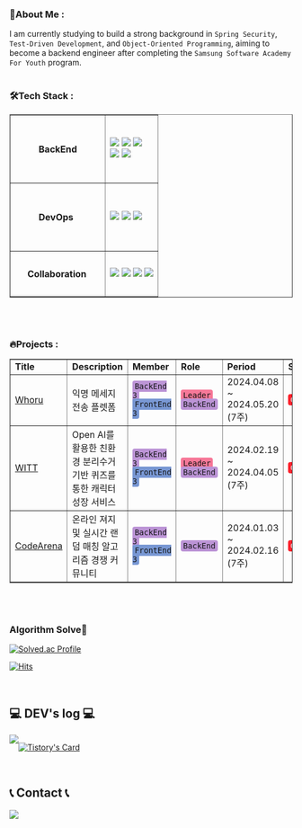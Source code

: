 <h3 dir="auto">🔎About Me :</h3>
I am currently studying to build a strong background in <code>Spring Security</code>, <code>Test-Driven Development</code>, and <code>Object-Oriented Programming</code>, aiming to become a backend engineer after completing the <code>Samsung Software Academy For Youth</code> program.

<br>
<br>

<h3 dir="auto">🛠️Tech Stack :</h3>
 <table border="1px solid black">
    <tr>
      <td style="padding: 50px;"><b> BackEnd </td>
      <td>
      <img src="https://img.shields.io/badge/java-007396?style=for-the-badge&logo=java&logoColor=white"> <img src="https://img.shields.io/badge/SpringBoot-6DB33F?style=for-the-badge&logo=springboot&logoColor=white"> <img src="https://img.shields.io/badge/springsecurity-6DB33F?style=for-the-badge&logo=springsecurity&logoColor=white">
      <br>
      <img src="https://img.shields.io/badge/mysql-4479A1?style=for-the-badge&logo=mysql&logoColor=white">
      <img src="https://img.shields.io/badge/Hibernate-59666C?style=for-the-badge&logo=hibernate&logoColor=white">
      </td>
    </tr>
    <tr>
        <td style="padding: 50px;"> <b> DevOps </td>
        <td>
        <img src="https://img.shields.io/badge/docker-2496ED?style=for-the-badge&logo=docker&logoColor=white">
        <img src="https://img.shields.io/badge/nginx-009639?style=for-the-badge&logo=nginx&logoColor=white">
        <img src="https://img.shields.io/badge/jenkins-D24939?style=for-the-badge&logo=jenkins&logoColor=white">
        </td> 
    </tr>
    <tr>
        <td style="padding: 30px;"> <b> Collaboration </td>
        <td>
        <img src="https://img.shields.io/badge/notion-000000?style=for-the-badge&logo=notion&logoColor=white">
        <img src="https://img.shields.io/badge/jira-0052CC?style=for-the-badge&logo=jira&logoColor=white">
        <img src="https://img.shields.io/badge/git-F05032?style=for-the-badge&logo=git&logoColor=white">
        <img src="https://img.shields.io/badge/gerrit-EEEEEE?style=for-the-badge&logo=gerrit&logoColor=white">
        </td>
    </tr>
  </table>

<br>
<br>

<h3 dir="auto">🔥Projects :</h3>
<table border="1px solid black">
    <tr>
        <td> <b> Title
        <td> <b> Description
        <td> <b> Member
        <td> <b> Role
        <td> <b> Period
        <td> <b> State
    </tr>
    <tr>
        <td> 
        
[Whoru](https://github.com/team-smog/whoru)
         </td>
        <td> 익명 메세지 전송 플렛폼
        <td> <code style="color: #131415; background-color: #bc94d6; padding: 2px 4px; border-radius: 4px;">BackEnd 3</code>
        <br>
        <code style="color: #131415; background-color: #7897d3; padding: 2px 4px; border-radius: 4px;">FrontEnd 3</code>
        <td> 
        <code style="color: #131415; background-color:#f77898; padding: 2px 4px; border-radius: 4px;">Leader</code>
        <br>
        <code style="color: #131415; background-color:#bc94d6; padding: 2px 4px; border-radius: 4px;">BackEnd</code>
        <td> 2024.04.08 ~ 2024.05.20 (7주)
        <td> <code style="color: #ffffff; background-color:#fd212c; padding: 2px 4px; border-radius: 4px;">Complite</code>
    </tr>
    <tr>
        <td> [WITT](https://github.com/Be-HinD/WITT) </td>
        <td> Open AI를 활용한 친환경 분리수거 기반 퀴즈를 통한 캐릭터 성장 서비스
        <td> <code style="color: #131415; background-color: #bc94d6; padding: 2px 4px; border-radius: 4px;">BackEnd 3</code>
        <br>
        <code style="color: #131415; background-color: #7897d3; padding: 2px 4px; border-radius: 4px;">FrontEnd 3</code>
        <td> <code style="color: #131415; background-color:#f77898; padding: 2px 4px; border-radius: 4px;">Leader</code>
        <br>
        <code style="color: #131415; background-color:#bc94d6; padding: 2px 4px; border-radius: 4px;">BackEnd</code>
        <td> 2024.02.19 ~ 2024.04.05 (7주)
        <td> <code style="color: #ffffff; background-color:#fd212c; padding: 2px 4px; border-radius: 4px;">Complite</code>
    </tr>
    <tr>
        <td> [CodeArena](https://github.com/codearena-team/CodeArena) </td>
        <td> 온라인 져지 및 실시간 랜덤 매칭 알고리즘 경쟁 커뮤니티
        <td> <code style="color: #131415; background-color: #bc94d6; padding: 2px 4px; border-radius: 4px;">BackEnd 3</code>
        <br>
        <code style="color: #131415; background-color: #7897d3; padding: 2px 4px; border-radius: 4px;">FrontEnd 3</code>
        <td> <code style="color: #131415; background-color:#bc94d6; padding: 2px 4px; border-radius: 4px;">BackEnd</code>
        <td> 2024.01.03 ~ 2024.02.16 (7주)
        <td> <code style="color: #ffffff; background-color:#fd212c; padding: 2px 4px; border-radius: 4px;">Complite</code>
    </tr>
</table>

<br>
<br>

### Algorithm Solve💫
  
[![Solved.ac Profile](http://mazassumnida.wtf/api/v2/generate_badge?boj=beemo99)](https://solved.ac/beemo99/)
  
[![Hits](https://hits.seeyoufarm.com/api/count/incr/badge.svg?url=https%3A%2F%2Fgithub.com%2FBe-HinD&count_bg=%23888888&title_bg=%23555555&icon=github.svg&icon_color=%23E7E7E7&title=GitHub&edge_flat=false)](https://hits.seeyoufarm.com)

 
<br>

## 💻 DEV's log 💻
<div style="display:flex; flex-direction:row;">
    <a href="https://infinitecode.tistory.com">
        <img src="https://img.shields.io/badge/Tistory-000000?style=for-the-badge&logo=Tistory&logoColor=white">
    </a>
  
[![Tistory's Card](https://github-readme-tistory-card.vercel.app/api?name=infinitecode&theme=default)](https://infinitecode.tistory.com)
</div><br>

 
## 📞 Contact 📞
<div style="display:flex; flex-direction:row;">
    <a href="mailto:kr100475@gmail.com">
        <img src="https://img.shields.io/badge/Gmail-EA4335?style=for-the-badge&logo=Gmail&logoColor=white"> 
    </a>
</div><br>
  
</div>
